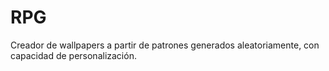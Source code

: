 # RPG
Creador de wallpapers a partir de patrones generados aleatoriamente, con capacidad de personalización.
